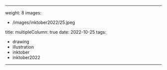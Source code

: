 
---
weight: 8
images:
- /images/inktober2022/25.jpeg

title:
multipleColumn: true
date: 2022-10-25
tags:
- drawing
- illustration
- inktober
- inktober2022
---

